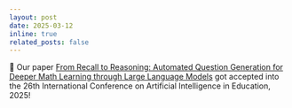 ```yaml
---
layout: post
date: 2025-03-12
inline: true
related_posts: false
---
```


🧻 Our paper [From Recall to Reasoning: Automated Question Generation for Deeper Math Learning through Large Language Models](https://arxiv.org/abs/2505.11899) got accepted into the 26th International Conference on Artificial Intelligence in Education, 2025!
